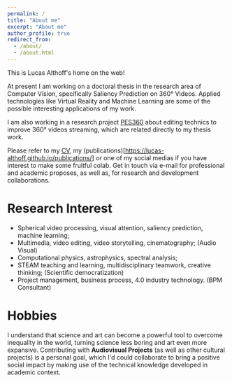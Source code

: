```yaml
---
permalink: /
title: "About me"
excerpt: "About me"
author_profile: true
redirect_from: 
  - /about/
  - /about.html
---
```


This is Lucas Althoff's home on the web!

At present I am working on a doctoral thesis in the research area of Computer Vision, specifically Saliency Prediction on 360° Videos. Applied technologies like Virtual Reality and Machine Learning are some of the possible interesting applications of my work.

I am also working in a research project [PES360](https://lucas-althoff.github.io/portfolio/pes360) about editing technics to improve 360° videos streaming, which are related directly to my thesis work.

Please refer to my [CV](https://lucas-althoff.github.io/cv/), my (publications)[https://lucas-althoff.github.io/publications/] or one of my social medias if you have interest to make some fruitful colab.
Get in touch via e-mail for professional and academic proposes, as well as, for research and development collaborations.

Research Interest
======
*	Spherical video processing, visual attention, saliency prediction, machine learning;
* Multimedia, video editing, video storytelling, cinematography; (Audio Visual)
*	Computational physics, astrophysics, spectral analysis;  
*	STEAM teaching and learning, multidisciplinary teamwork, creative thinking; (Scientific democratization)
*	Project management, business process, 4.0 industry technology. (BPM Consultant)

Hobbies
======
I understand that science and art can become a powerful tool to overcome inequality in the world,
turning science less boring and art even more expansive. 
Contributing with **Audiovisual Projects** (as well as other cultural projects) is a personal goal, which I'd could collaborate to 
bring a positive social impact by making use of the technical knowledge developed in academic context.
